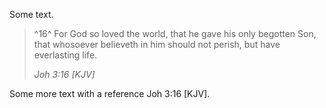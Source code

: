 Some text.

> ^16^ For God so loved the world, that he gave his only begotten Son, that whosoever believeth in him should not perish, but have everlasting life.
> 
> _Joh 3:16 [KJV]_

Some more text with a reference Joh 3:16 [KJV].

